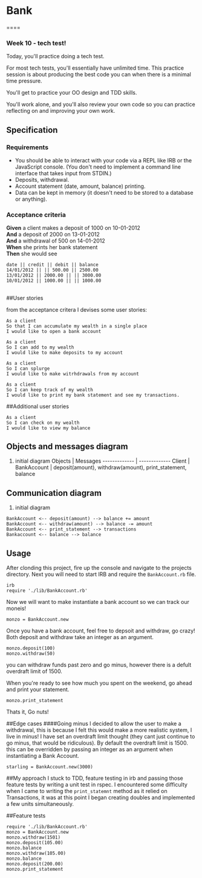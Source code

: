 # Bank
====
### Week 10 - tech test!

Today, you'll practice doing a tech test.

For most tech tests, you'll essentially have unlimited time.  This practice session is about producing the best code you can when there is a minimal time pressure.

You'll get to practice your OO design and TDD skills.

You'll work alone, and you'll also review your own code so you can practice reflecting on and improving your own work.

## Specification

### Requirements

* You should be able to interact with your code via a REPL like IRB or the JavaScript console.  (You don't need to implement a command line interface that takes input from STDIN.)
* Deposits, withdrawal.
* Account statement (date, amount, balance) printing.
* Data can be kept in memory (it doesn't need to be stored to a database or anything).

### Acceptance criteria

**Given** a client makes a deposit of 1000 on 10-01-2012  
**And** a deposit of 2000 on 13-01-2012  
**And** a withdrawal of 500 on 14-01-2012  
**When** she prints her bank statement  
**Then** she would see

```
date || credit || debit || balance
14/01/2012 || || 500.00 || 2500.00
13/01/2012 || 2000.00 || || 3000.00
10/01/2012 || 1000.00 || || 1000.00
```


##

##User stories

from the acceptance critera I devises some user stories:

```
As a client
So that I can accumulate my wealth in a single place
I would like to open a bank account

As a client
So I can add to my wealth
I would like to make deposits to my account

As a client
So I can splurge
I would like to make witrhdrawals from my account

As a client
So I can keep track of my wealth
I would like to print my bank statement and see my transactions.
```

##Additional user stories
```
As a client
So I can check on my wealth
I would like to view my balance
```

##  Objects and messages diagram

1. initial diagram
Objects  | Messages
------------- | -------------
Client  |
BankAccount  | deposit(amount), withdraw(amount), print_statement, balance


##  Communication diagram

1. initial diagram

```
BankAccount <-- deposit(amount) --> balance += amount 
BankAccount <-- withdraw(amount) --> balance -= amount
BankAccount <-- print_statement --> transactions
Bankaccount <-- balance --> balance
```

## Usage 

After clonding this project, fire up the console and navigate to the projects directory.
Next you will need to start IRB and require the `BankAccount.rb` file.

```
irb
require './lib/BankAccount.rb'
```

Now we will want to make instantiate a bank account so we can track our moneis!
```
monzo = BankAccount.new
```

Once you have a bank account, feel free to depsoit and withdraw, go crazy! Both deposit and withdraw take an integer as an argument.
```
monzo.deposit(100)
monzo.withdraw(50)
```
you can withdraw funds past zero and go minus, however there is a defult overdraft limit of 1500. 

When you're ready to see how much you spent on the weekend, go ahead and print your statement.
```
monzo.print_statement
```
Thats it, 
Go nuts!


##Edge cases
####Going minus
I decided to allow the user to make a withdrawal, this is because I felt this would make a more realistic system, I live in minus!
I have set an overdraft limit thought (they cant just continue to go minus, that would be ridiculous). By default the overdraft limit is 1500. this can be overridden by passing an integer as an argument when instantiating a Bank Account.

```
starling = BankAccount.new(3000)
```

##My approach
I stuck to TDD, feature testing in irb and passing those feature tests by writing a unit test in rspec. I encountered some difficulty when I came to writing the `print_statemnt` method as it relied on Transactions, it was at this point I began creating doubles and implemented a few units simultaneously.

##Feature tests
```
require './lib/BankAccount.rb'
monzo = BankAccount.new
monzo.withdraw(1501)
monzo.deposit(105.00)
monzo.balance
monzo.withdraw(105.00)
monzo.balance
monzo.deposit(200.00)
monzo.print_statement
```
